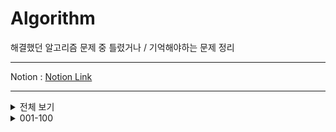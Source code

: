 # Algorithm

 해결했던 알고리즘 문제 중 틀렸거나 / 기억해야하는 문제 정리
***
 Notion : [Notion Link](https://west-pineapple-c4d.notion.site/a12f064441fc47358158d33f0b89d8ee?v=6569da3780db49089eace0259cf0b444)  
***

<details>
<summary>전체 보기</summary>
<div markdown="1">

[001](https://github.com/Ha-no/Algorithm/tree/main/001-100/001%20-%20%EB%B9%A0%EB%A5%B8%20%EC%9E%85%EC%B6%9C%EB%A0%A5%20(%2015552%20)) - 빠른 입출력 ( 15552 )  
[002](https://github.com/Ha-no/Algorithm/tree/main/001-100/002%20-%20%EC%85%80%ED%94%84%EB%84%98%EB%B2%84%20%EA%B5%AC%ED%95%98%EA%B8%B0%20(%204673%20)) - 셀프넘버 구하기 ( 4673 )  
[003](https://github.com/Ha-no/Algorithm/tree/main/001-100/003%20-%20%ED%95%9C%EC%88%98%20%EA%B5%AC%ED%95%98%EA%B8%B0%20(%201065%20)) - 한수 구하기 ( 4673 )  
[004](https://github.com/Ha-no/Algorithm/tree/main/001-100/004%20-%20%EB%B2%8C%EC%A7%91%20(%202292%20)) - 벌집 ( 2292 )  
[005](https://github.com/Ha-no/Algorithm/tree/main/001-100/005%20-%20%EC%86%8C%EC%9D%B8%EC%88%98%20(%2011653%20)) - 소인수 ( 116553 )  
[006](https://github.com/Ha-no/Algorithm/tree/main/001-100/006%20-%20%EA%B3%A8%EB%93%9C%EB%B0%94%ED%9D%90%EC%9D%98%20%EC%B6%94%EC%B8%A1%20(%209020%20)) - 골든바흐의 추측 ( 9020 )  
[007](https://github.com/Ha-no/Algorithm/tree/main/001-100/007%20-%20%EC%B2%B4%EC%8A%A4%ED%8C%90%20%EB%8B%A4%EC%8B%9C%20%EC%B9%A0%ED%95%98%EA%B8%B0%20(%201018%20)) - 체스판 다시 칠하기 ( 1018 )  
[008](https://github.com/Ha-no/Algorithm/tree/main/001-100/008%20-%20%ED%86%B5%EA%B3%84%ED%95%99%20-%20%ED%8F%89%EA%B7%A0%26%EC%A4%91%EC%95%99%EA%B0%92%26%EC%B5%9C%EB%B9%88%EA%B0%92%26%EB%B2%94%EC%9C%84%20(%202108%20)) - 통계학 - 평균 & 중앙값 & 최빈값 & 범위 ( 2108 )  
[009](https://github.com/Ha-no/Algorithm/tree/main/001-100/009%20-%20%EC%B5%9C%EB%8C%80%20%EA%B3%B5%EC%95%BD%EC%88%98%20%26%20%EC%B5%9C%EC%86%8C%20%EA%B3%B5%EB%B0%B0%EC%88%98%20(%202609%20)) - 최대 공약수 & 최소 공배수 ( 2609 )  
[010](https://github.com/Ha-no/Algorithm/tree/main/001-100/010%20-%20%EA%B2%80%EB%AC%B8%20(%202981%20)) - 검문 ( 2981 )  
  
[011](https://github.com/Ha-no/Algorithm/tree/main/001-100/011%20-%20%ED%84%B0%EB%A0%9B%20(%201002%20)) - 터렛 ( 1002 )  
[012](https://github.com/Ha-no/Algorithm/tree/main/001-100/012%20-%20%EB%B6%80%EB%85%80%ED%9A%8C%EC%9E%A5%EC%9D%B4%20%EB%90%A0%ED%85%8C%EC%95%BC%20(%202775%20)) - 부녀회장이 될테야 ( 2775 )  
[013](https://github.com/Ha-no/Algorithm/tree/main/001-100/013%20-%20%EC%B0%B8%EC%99%B8%EB%B0%AD%20(%202477%20)) - 참외밭 ( 2477 )  
[014](https://github.com/Ha-no/Algorithm/tree/main/001-100/014%20-%20%ED%95%98%ED%82%A4%20(%201358%20)) - 하키 ( 1358 )  
[015](https://github.com/Ha-no/Algorithm/tree/main/001-100/015%20-%20%EB%8B%A4%EB%A6%AC%EB%86%93%EA%B8%B0%20(%201010%20)) - 다리 놓기 ( 1010 )  
[016](https://github.com/Ha-no/Algorithm/tree/main/001-100/016%20-%20%ED%8C%A8%EC%85%98%EC%99%95%20%EC%8B%A0%ED%95%B4%EB%B9%88%20(%209375%20)) - 패션왕 신해빈 ( 9375 )  
[017](https://github.com/Ha-no/Algorithm/tree/main/001-100/017%20-%20%ED%8C%A9%ED%86%A0%EB%A6%AC%EC%96%BC%200%EC%9D%98%20%EA%B0%9C%EC%88%98%20(%201676%20)) - 팩토리얼 0의 개수 ( 1676 )  
[018](https://github.com/Ha-no/Algorithm/tree/main/001-100/018%20-%20%EC%A1%B0%ED%95%A9%200%EC%9D%98%20%EA%B0%9C%EC%88%98%20(%202004%20)) - 조합 0의 개수 ( 2004 )  
[019](https://github.com/Ha-no/Algorithm/tree/main/001-100/019%20-%20%ED%95%98%EB%85%B8%EC%9D%B4%20%ED%83%91%20%EC%9D%B4%EB%8F%99%20%EC%88%9C%EC%84%9C%20(%2011729%20)) - 하노이 탑 이동 순서 ( 11729 )  
[020](https://github.com/Ha-no/Algorithm/tree/main/001-100/020%20-%20%EC%88%AB%EC%9E%90%20%EC%B9%B4%EB%93%9C%20(%2010815%20)) - 숫자 카드 ( 10815 )  

[021](https://github.com/Ha-no/Algorithm/tree/main/001-100/021%20-%20%EC%88%AB%EC%9E%90%20%EC%B9%B4%EB%93%9C%202%20(%2010816%20)) - 숫자 카드 2 ( 10816 )  
[022](https://github.com/Ha-no/Algorithm/tree/main/001-100/022%20-%20%EC%84%9C%EB%A1%9C%20%EB%8B%A4%EB%A5%B8%20%EB%B6%80%EB%B6%84%20%EB%AC%B8%EC%9E%90%EC%97%B4%EC%9D%98%20%EA%B0%9C%EC%88%98%20(%2011478%20)) - 서로 다른 부분 문자열의 개수 ( 11478 )  
[023](https://github.com/Ha-no/Algorithm/tree/main/001-100/023%20-%20N%EA%B3%BC%20M(%201%20)%20(%2015649%20)) - N과 M( 1 ) ( 15649 )  
[024](https://github.com/Ha-no/Algorithm/tree/main/001-100/024%20-%20N%EA%B3%BC%20M(%202%20)%20(%2015650%20)) - N과 M( 2 ) ( 15650 )  
[025](https://github.com/Ha-no/Algorithm/tree/main/001-100/025%20-%20N-Queen%20(%209663%20)) - N-Queen ( 9663 )  
[026](https://github.com/Ha-no/Algorithm/tree/main/001-100/026%20-%20%EC%97%B0%EC%86%8D%ED%95%A9%20(%201912%20)) - 연속합 ( 1912 )  
[027](https://github.com/Ha-no/Algorithm/tree/main/001-100/027%20-%20%EC%8A%A4%EB%8F%84%EC%BF%A0%20(%202580%20)) - 스도쿠 ( 2580 )  
[028](https://github.com/Ha-no/Algorithm/tree/main/001-100/028%20-%20%EC%97%B0%EC%82%B0%EC%9E%90%20%EB%81%BC%EC%9B%8C%EB%84%A3%EA%B8%B0%20(%2014888%20)) - 연산자 끼워넣기 ( 14888 )  
[029](https://github.com/Ha-no/Algorithm/tree/main/001-100/029%20-%20%EA%B3%84%EB%8B%A8%20%EC%98%A4%EB%A5%B4%EA%B8%B0%20(%202579%20)) - 계단 오르기 ( 2579 )  
[030](https://github.com/Ha-no/Algorithm/tree/main/001-100/030%20-%20RGB%EA%B1%B0%EB%A6%AC%20(%201149%20)) - RGB거리 ( 1149 )  

[031](https://github.com/Ha-no/Algorithm/tree/main/001-100/031%20-%201%EB%A1%9C%20%EB%A7%8C%EB%93%A4%EA%B8%B0%20(%201463%20)) - 1로 만들기 ( 1463 )  
[032](https://github.com/Ha-no/Algorithm/tree/main/001-100/032%20-%20%EA%B2%8C%EC%9E%84%20(%201072%20)) - 게임 ( 1072 )  
-----

</div>
</details>


<details>
<summary>001-100</summary>
<div markdown="1">

[001](https://github.com/Ha-no/Algorithm/tree/main/001-100/001%20-%20%EB%B9%A0%EB%A5%B8%20%EC%9E%85%EC%B6%9C%EB%A0%A5%20(%2015552%20)) - 빠른 입출력 ( 15552 )  
[002](https://github.com/Ha-no/Algorithm/tree/main/001-100/002%20-%20%EC%85%80%ED%94%84%EB%84%98%EB%B2%84%20%EA%B5%AC%ED%95%98%EA%B8%B0%20(%204673%20)) - 셀프넘버 구하기 ( 4673 )  
[003](https://github.com/Ha-no/Algorithm/tree/main/001-100/003%20-%20%ED%95%9C%EC%88%98%20%EA%B5%AC%ED%95%98%EA%B8%B0%20(%201065%20)) - 한수 구하기 ( 4673 )  
[004](https://github.com/Ha-no/Algorithm/tree/main/001-100/004%20-%20%EB%B2%8C%EC%A7%91%20(%202292%20)) - 벌집 ( 2292 )  
[005](https://github.com/Ha-no/Algorithm/tree/main/001-100/005%20-%20%EC%86%8C%EC%9D%B8%EC%88%98%20(%2011653%20)) - 소인수 ( 116553 )  
[006](https://github.com/Ha-no/Algorithm/tree/main/001-100/006%20-%20%EA%B3%A8%EB%93%A0%EB%B0%94%ED%9D%90%EC%9D%98%20%EC%B6%94%EC%B8%A1%20(%206588%20)) - 골든바흐의 추측 ( 6588 )  
[007](https://github.com/Ha-no/Algorithm/tree/main/001-100/007%20-%20%EC%B2%B4%EC%8A%A4%ED%8C%90%20%EB%8B%A4%EC%8B%9C%20%EC%B9%A0%ED%95%98%EA%B8%B0%20(%201018%20)) - 체스판 다시 칠하기 ( 1018 )  
[008](https://github.com/Ha-no/Algorithm/tree/main/001-100/008%20-%20%ED%86%B5%EA%B3%84%ED%95%99%20-%20%ED%8F%89%EA%B7%A0%26%EC%A4%91%EC%95%99%EA%B0%92%26%EC%B5%9C%EB%B9%88%EA%B0%92%26%EB%B2%94%EC%9C%84%20(%202108%20)) - 통계학 - 평균 & 중앙값 & 최빈값 & 범위 ( 2108 )  
[009](https://github.com/Ha-no/Algorithm/tree/main/001-100/009%20-%20%EC%B5%9C%EB%8C%80%20%EA%B3%B5%EC%95%BD%EC%88%98%20%26%20%EC%B5%9C%EC%86%8C%20%EA%B3%B5%EB%B0%B0%EC%88%98%20(%202609%20)) - 최대 공약수 & 최소 공배수 ( 2609 )  
[010](https://github.com/Ha-no/Algorithm/tree/main/001-100/010%20-%20%EA%B2%80%EB%AC%B8%20(%202981%20)) - 검문 ( 2981 )  
  
[011](https://github.com/Ha-no/Algorithm/tree/main/001-100/011%20-%20%ED%84%B0%EB%A0%9B%20(%201002%20)) - 터렛 ( 1002 )  
[012](https://github.com/Ha-no/Algorithm/tree/main/001-100/012%20-%20%EB%B6%80%EB%85%80%ED%9A%8C%EC%9E%A5%EC%9D%B4%20%EB%90%A0%ED%85%8C%EC%95%BC%20(%202775%20)) - 부녀회장이 될테야 ( 2775 )  
[013](https://github.com/Ha-no/Algorithm/tree/main/001-100/013%20-%20%EC%B0%B8%EC%99%B8%EB%B0%AD%20(%202477%20)) - 참외밭 ( 2477 )  
[014](https://github.com/Ha-no/Algorithm/tree/main/001-100/014%20-%20%ED%95%98%ED%82%A4%20(%201358%20)) - 하키 ( 1358 )  
[015](https://github.com/Ha-no/Algorithm/tree/main/001-100/015%20-%20%EB%8B%A4%EB%A6%AC%EB%86%93%EA%B8%B0%20(%201010%20)) - 다리 놓기 ( 1010 )  
[016](https://github.com/Ha-no/Algorithm/tree/main/001-100/016%20-%20%ED%8C%A8%EC%85%98%EC%99%95%20%EC%8B%A0%ED%95%B4%EB%B9%88%20(%209375%20)) - 패션왕 신해빈 ( 9375 )  
[017](https://github.com/Ha-no/Algorithm/tree/main/001-100/017%20-%20%ED%8C%A9%ED%86%A0%EB%A6%AC%EC%96%BC%200%EC%9D%98%20%EA%B0%9C%EC%88%98%20(%201676%20)) - 팩토리얼 0의 개수 ( 1676 )  
[018](https://github.com/Ha-no/Algorithm/tree/main/001-100/018%20-%20%EC%A1%B0%ED%95%A9%200%EC%9D%98%20%EA%B0%9C%EC%88%98%20(%202004%20)) - 조합 0의 개수 ( 2004 )  
[019](https://github.com/Ha-no/Algorithm/tree/main/001-100/019%20-%20%ED%95%98%EB%85%B8%EC%9D%B4%20%ED%83%91%20%EC%9D%B4%EB%8F%99%20%EC%88%9C%EC%84%9C%20(%2011729%20)) - 하노이 탑 이동 순서 ( 11729 )  
[020](https://github.com/Ha-no/Algorithm/tree/main/001-100/020%20-%20%EC%88%AB%EC%9E%90%20%EC%B9%B4%EB%93%9C%20(%2010815%20)) - 숫자 카드 ( 10815 )  

[021](https://github.com/Ha-no/Algorithm/tree/main/001-100/021%20-%20%EC%88%AB%EC%9E%90%20%EC%B9%B4%EB%93%9C%202%20(%2010816%20)) - 숫자 카드 2 ( 10816 )  
[022](https://github.com/Ha-no/Algorithm/tree/main/001-100/022%20-%20%EC%84%9C%EB%A1%9C%20%EB%8B%A4%EB%A5%B8%20%EB%B6%80%EB%B6%84%20%EB%AC%B8%EC%9E%90%EC%97%B4%EC%9D%98%20%EA%B0%9C%EC%88%98%20(%2011478%20)) - 서로 다른 부분 문자열의 개수 ( 11478 )  
[023](https://github.com/Ha-no/Algorithm/tree/main/001-100/023%20-%20N%EA%B3%BC%20M(%201%20)%20(%2015649%20)) - N과 M( 1 ) ( 15649 )  
[024](https://github.com/Ha-no/Algorithm/tree/main/001-100/024%20-%20N%EA%B3%BC%20M(%202%20)%20(%2015650%20)) - N과 M( 2 ) ( 15650 )   
[025](https://github.com/Ha-no/Algorithm/tree/main/001-100/025%20-%20N-Queen%20(%209663%20)) - N-Queen ( 9663 )  
[026](https://github.com/Ha-no/Algorithm/tree/main/001-100/026%20-%20%EC%97%B0%EC%86%8D%ED%95%A9%20(%201912%20)) - 연속합 ( 1912 )  
[027](https://github.com/Ha-no/Algorithm/tree/main/001-100/027%20-%20%EC%8A%A4%EB%8F%84%EC%BF%A0%20(%202580%20)) - 스도쿠 ( 2580 )  
[028](https://github.com/Ha-no/Algorithm/tree/main/001-100/028%20-%20%EC%97%B0%EC%82%B0%EC%9E%90%20%EB%81%BC%EC%9B%8C%EB%84%A3%EA%B8%B0%20(%2014888%20)) - 연산자 끼워넣기 ( 14888 )  
[029](https://github.com/Ha-no/Algorithm/tree/main/001-100/029%20-%20%EA%B3%84%EB%8B%A8%20%EC%98%A4%EB%A5%B4%EA%B8%B0%20(%202579%20)) - 계단 오르기 ( 2579 )  
[030](https://github.com/Ha-no/Algorithm/tree/main/001-100/030%20-%20RGB%EA%B1%B0%EB%A6%AC%20(%201149%20)) - RGB거리 ( 1149 )  

[031](https://github.com/Ha-no/Algorithm/tree/main/001-100/031%20-%201%EB%A1%9C%20%EB%A7%8C%EB%93%A4%EA%B8%B0%20(%201463%20)) - 1로 만들기 ( 1463 )  
[032](https://github.com/Ha-no/Algorithm/tree/main/001-100/032%20-%20%EA%B2%8C%EC%9E%84%20(%201072%20)) - 게임 ( 1072 )  

</div>
</details>

